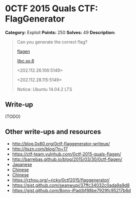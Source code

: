 # 0CTF 2015 Quals CTF: FlagGenerator

**Category:** Exploit
**Points:** 250
**Solves:** 49
**Description:** 

> Can you generate the correct flag?
>
> [flagen](flagen)
>
> [libc.so.6](libc.so.6)
>
> <202.112.26.106:5149>
>
> <202.112.28.115:5149>
> 
> Notice: Ubuntu 14.04.2 LTS

## Write-up

(TODO)

## Other write-ups and resources

* <http://blog.0x80.org/0ctf-flaggenerator-writeup/>
* <http://itszn.com/blog/?p=17>
* <https://ctf-team.vulnhub.com/0ctf-2015-quals-flagen/>
* <http://barrebas.github.io/blog/2015/03/30/0ctf-flagen/>
* [Japanese](http://charo-it.hatenablog.jp/entry/2015/03/30/115622)
* [Chinese](https://github.com/0xddaa/blog/blob/master/content/2015/0ctf-exploit-250-FlagGenerator.md)
* [Chinese](http://www.cnhackmy.com/hacked/CTF/2015/09/12/00001682.html)
* <https://rzhou.org/~ricky/0ctf2015/flaggenerator/>
* <https://gist.github.com/seanwupi/37ffc34032c0ada9a9d8>
* <https://gist.github.com/Bono-iPad/bf88be7929fc95217b6d>